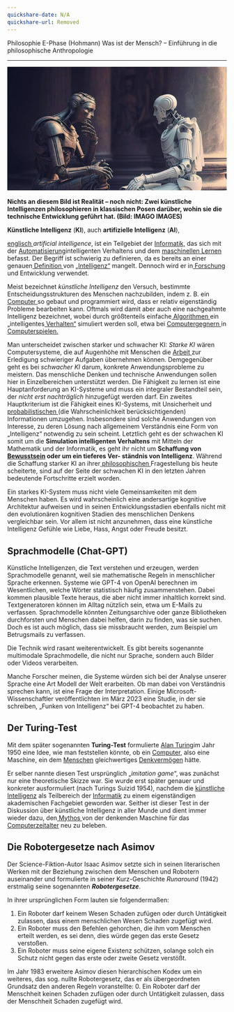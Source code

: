 ```yaml
---
quickshare-date: N/A
quickshare-url: Removed
---
```

Philosophie E-Phase (Hohmann)
Was ist der Mensch? – Einführung in die philosophische Anthropologie
***

![](../../../../docs/images/Aspose.Words.a83ed5ee-2a1e-4067-b1d2-28352a618d27.002.jpeg)

**Nichts an diesem Bild ist Realität – noch nicht: Zwei künstliche Intelligenzen philosophieren in klassischen Posen darüber, wohin sie die technische Entwicklung geführt hat. (Bild: IMAGO IMAGES)**

**Künstliche Intelligenz** (**KI**), auch **artifizielle Intelligenz** (**AI**), 

[englisch ](https://de.wikipedia.org/wiki/Englische_Sprache)*artificial intelligence*, ist ein Teilgebiet der [Informatik,](https://de.wikipedia.org/wiki/Informatik) das sich mit der [Automatisierung](https://de.wikipedia.org/wiki/Automatisierung)intelligenten Verhaltens und dem [maschinellen Lernen](https://de.wikipedia.org/wiki/Maschinelles_Lernen) befasst. Der Begriff ist schwierig zu definieren, da es bereits an einer genauen[ Definition ](https://de.wikipedia.org/wiki/Definition)von [„Intelligenz“](https://de.wikipedia.org/wiki/Intelligenz) mangelt. Dennoch wird er in[ Forschung ](https://de.wikipedia.org/wiki/Forschung)und Entwicklung verwendet. 

Meist bezeichnet *künstliche Intelligenz* den Versuch, bestimmte Entscheidungsstrukturen des Menschen nachzubilden, indem z. B. ein[ Computer ](https://de.wikipedia.org/wiki/Computer)so gebaut und programmiert wird, dass er relativ eigenständig Probleme bearbeiten kann. Oftmals wird damit aber auch eine nachgeahmte Intelligenz bezeichnet, wobei durch größtenteils einfache[ Algorithmen ](https://de.wikipedia.org/wiki/Algorithmus)ein „intelligentes[ Verhalten“](https://de.wikipedia.org/wiki/Verhalten_\(Psychologie\)) simuliert werden soll, etwa bei [Computergegnern ](https://de.wikipedia.org/wiki/Computergegner)in [Computerspielen.](https://de.wikipedia.org/wiki/Computerspiel) 

Man unterscheidet zwischen starker und schwacher KI: *Starke KI* wären Computersysteme, die auf Augenhöhe mit Menschen die [Arbeit ](https://de.wikipedia.org/wiki/Arbeit_\(Philosophie\)#Aufhebung_des_Arbeitsbegriffs_seit_Mitte_des_20._Jahrhunderts)zur Erledigung schwieriger Aufgaben übernehmen können. Demgegenüber geht es bei *schwacher KI* darum, konkrete Anwendungsprobleme zu meistern. Das menschliche Denken und technische Anwendungen sollen hier in Einzelbereichen unterstützt werden. Die Fähigkeit zu lernen ist eine Hauptanforderung an KI-Systeme und muss ein integraler Bestandteil sein, der *nicht erst nachträglich* hinzugefügt werden darf. Ein zweites Hauptkriterium ist die Fähigkeit eines KI-Systems, mit Unsicherheit und [probabilistischen ](https://de.wikipedia.org/wiki/Probabilistisch)(die Wahrscheinlichkeit berücksichtigenden) Informationen umzugehen. Insbesondere sind solche Anwendungen von Interesse, zu deren Lösung nach allgemeinem Verständnis eine Form von „Intelligenz“ notwendig zu sein scheint. Letztlich geht es der schwachen KI somit um die **Simulation intelligenten Verhaltens** mit Mitteln der Mathematik und der Informatik, es geht ihr nicht um **Schaffung von[ Bewusstsein](https://de.wikipedia.org/wiki/Bewusstsein) oder um ein tieferes Ver- ständnis von Intelligenz**. Während die Schaffung starker KI an ihrer[ philosophischen ](https://de.wikipedia.org/wiki/Philosophie)Fragestellung bis heute scheiterte, sind auf der Seite der schwachen KI in den letzten Jahren bedeutende Fortschritte erzielt worden. 

Ein starkes KI-System muss nicht viele Gemeinsamkeiten mit dem Menschen haben. Es wird wahrscheinlich eine andersartige kognitive Architektur aufweisen und in seinen Entwicklungsstadien ebenfalls nicht mit den evolutionären kognitiven Stadien des menschlichen Denkens vergleichbar sein. Vor allem ist nicht anzunehmen, dass eine künstliche Intelligenz Gefühle wie Liebe, Hass, Angst oder Freude besitzt. 

## **Sprachmodelle** (Chat-GPT) 

Künstliche Intelligenzen, die Text verstehen und erzeugen, werden Sprachmodelle genannt, weil sie mathematische Regeln in menschlicher Sprache erkennen. Systeme wie GPT-4 von OpenAI berechnen im Wesentlichen, welche Wörter statistisch häufig zusammenstehen. Dabei kommen plausible Texte heraus, die aber nicht immer inhaltlich korrekt sind. Textgeneratoren können im Alltag nützlich sein, etwa um E-Mails zu verfassen. Sprachmodelle könnten Zeitungsarchive oder ganze Bibliotheken durchforsten und Menschen dabei helfen, darin zu finden, was sie suchen. Doch es ist auch möglich, dass sie missbraucht werden, zum Beispiel um Betrugsmails zu verfassen. 

Die Technik wird rasant weiterentwickelt. Es gibt bereits sogenannte multimodale Sprachmodelle, die nicht nur Sprache, sondern auch Bilder oder Videos verarbeiten. 

Manche Forscher meinen, die Systeme würden sich bei der Analyse unserer Sprache eine Art Modell der Welt erarbeiten. Ob man dabei von Verständnis sprechen kann, ist eine Frage der Interpretation. Einige Microsoft-Wissenschaftler veröffentlichten im März 2023 eine Studie, in der sie schreiben, „Funken von Intelligenz“ bei GPT-4 beobachtet zu haben. 

## **Der Turing-Test** 

Mit dem später sogenannten **Turing-Test** formulierte [Alan Turing](https://de.wikipedia.org/wiki/Alan_Turing![](attachments/Aspose.Words.a83ed5ee-2a1e-4067-b1d2-28352a618d27.003.png))im Jahr 1950 eine Idee, wie man feststellen könnte, ob ein [Computer,](https://de.wikipedia.org/wiki/Computer) also eine Maschine, ein dem [Menschen](https://de.wikipedia.org/wiki/Mensch) gleichwertiges [Denkvermögen](https://de.wikipedia.org/wiki/Denkverm%C3%B6gen) hätte.

Er selber nannte diesen Test ursprünglich „*imitation game*“, was zunächst nur eine theoretische Skizze war. Sie wurde erst später genauer und konkreter ausformuliert (nach Turings Suizid 1954), nachdem die [künstliche Intelligenz](https://de.wikipedia.org/wiki/K%C3%BCnstliche_Intelligenz) als Teilbereich der [Informatik](https://de.wikipedia.org/wiki/Informatik) zu einem eigenständigen akademischen Fachgebiet geworden war. Seither ist dieser Test in der Diskussion über künstliche Intelligenz in aller Munde und dient immer wieder dazu, den[ Mythos ](https://de.wikipedia.org/wiki/Mythos)von der denkenden Maschine für das [Computerzeitalter](https://de.wikipedia.org/wiki/Computerzeitalter) neu zu beleben. 

## **Die Robotergesetze nach Asimov** 

Der Science-Fiktion-Autor Isaac Asimov setzte sich in seinen literarischen Werken mit der Beziehung zwischen dem Menschen und Robotern auseinander und formulierte in seiner Kurz-Geschichte *Runaround* (1942) erstmalig seine sogenannten ***Robotergesetze***. 

In ihrer ursprünglichen Form lauten sie folgendermaßen: 

1. Ein Roboter darf keinem Wesen Schaden zufügen oder durch Untätigkeit zulassen, dass einem menschlichen Wesen Schaden zugefügt wird. 
1. Ein Roboter muss den Befehlen gehorchen, die ihm vom Menschen erteilt werden, es sei denn, dies würde gegen das erste Gesetz verstoßen. 
1. Ein Roboter muss seine eigene Existenz schützen, solange solch ein Schutz nicht gegen das erste oder zweite Gesetz verstößt. 

Im Jahr 1983 erweitere Asimov diesen hierarchischen Kodex um ein weiteres, das sog. nullte Robotergesetz, das er als übergeordneten Grundsatz den anderen Regeln voranstellte: 0. Ein Roboter darf der Menschheit keinen Schaden zufügen oder durch Untätigkeit zulassen, dass der Menschheit Schaden zugefügt wird. 
